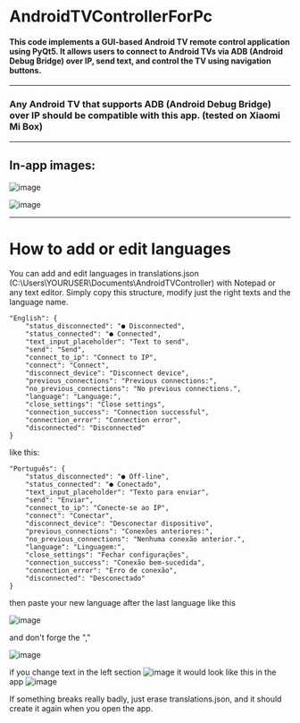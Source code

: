 # AndroidTVControllerForPc

#### This code implements a GUI-based Android TV remote control application using PyQt5. It allows users to connect to Android TVs via ADB (Android Debug Bridge) over IP, send text, and control the TV using navigation buttons.
---
### Any Android TV that supports ADB (Android Debug Bridge) over IP should be compatible with this app. (tested on Xiaomi Mi Box)
---
## In-app images:

![image](https://github.com/user-attachments/assets/6faf6767-30d3-4788-ab92-2af522152d15)

![image](https://github.com/user-attachments/assets/7089aee1-f789-43fc-b678-2814cc2dc57f)

---
# How to add or edit languages


You can add and edit languages in translations.json (C:\Users\YOURUSER\Documents\AndroidTVController) with Notepad or any text editor. 
Simply copy this structure, modify just the right texts and the language name.

    "English": {
        "status_disconnected": "● Disconnected",
        "status_connected": "● Connected",
        "text_input_placeholder": "Text to send",
        "send": "Send",
        "connect_to_ip": "Connect to IP",
        "connect": "Connect",
        "disconnect_device": "Disconnect device",
        "previous_connections": "Previous connections:",
        "no_previous_connections": "No previous connections.",
        "language": "Language:",
        "close_settings": "Close settings",
        "connection_success": "Connection successful",
        "connection_error": "Connection error",
        "disconnected": "Disconnected"
    }

like this:

	"Português": {
        "status_disconnected": "● Off-line",
        "status_connected": "● Conectado",
        "text_input_placeholder": "Texto para enviar",
        "send": "Enviar",
        "connect_to_ip": "Conecte-se ao IP",
        "connect": "Conectar",
        "disconnect_device": "Desconectar dispositivo",
        "previous_connections": "Conexões anteriores:",
        "no_previous_connections": "Nenhuma conexão anterior.",
        "language": "Linguagem:",
        "close_settings": "Fechar configurações",
        "connection_success": "Conexão bem-sucedida",
        "connection_error": "Erro de conexão",
        "disconnected": "Desconectado"
    }

then paste your new language after the last language like this 

![image](https://github.com/user-attachments/assets/730c8b3b-cad5-4dad-96c3-701742bc99b5)

and don't forge the ","

![image](https://github.com/user-attachments/assets/6deda782-503e-46de-a7cf-0834261efb09)


if you change text in the left section
![image](https://github.com/user-attachments/assets/442c1f10-b489-4d77-bf99-60c5c420fb39)
it would look like this in the app
![image](https://github.com/user-attachments/assets/535d5abb-1995-448d-adca-2085dfab2268)

If something breaks really badly, just erase translations.json, and it should create it again when you open the app.
